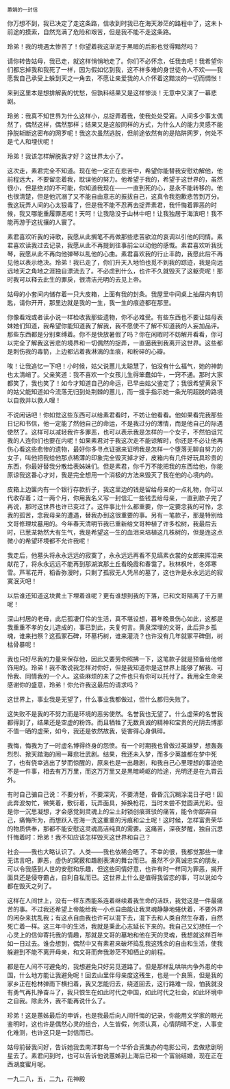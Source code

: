     蕙娟的一封信 

   你万想不到，我已决定了走这条路，信收到时我已在海天渺茫的路程中了，这未卜前途的摸索，自然充满了危险和艰苦，但是我不能不走这条路。

   玲弟！我的境遇太惨苦了！你望着我这渐泥于黑暗的后影也觉得黯然吗？

   请你转告姑母，我已走，就这样悄悄地走了。你们不必怀念，任我去吧！我希望你们都忘掉我和我死了一样，因为假如忆到我，这不祥多难的身世徒令人不欢——我愿我自己承受上躲到天之一角去，不愿让亲爱我的人介怀着这黯淡的一切而惆怅！

   来到这里本是想排解我的忧愁，但孰料结果又是这样惨淡！无意中又演了一幕悲剧。

   玲弟：我真不知世界为什么这样小，总捉弄着我，使我处处受窘。人间多少事太偶然了，偶然这样，偶然那样；结果又是这般同样的方式，为什么人的能力灵感不能挣脱斩断这密布的网罗呢！我这次虽然逃脱，但前途依然有的是陷阱网罗，何处不是弋人和埋伏呢！

   玲弟！我该怎样解脱我才好？这世界太小了。

   这次走，素君完全不知道。现在他一定正在悲苦中，希望你能替我安慰劝解他，他前程远大，不要留恋着我，耽误他的努力。他希望于我的，希望于这世界的，虽然很小，但是绝对的不可能，你知道我现在——一直到死的心，是永不能转移的。他也很清楚，但是他沉溺了又不能自由意志的振拔自己，这真令我抱歉悲苦到万分。我这玩弄人间的心太狠毒了，但是我不能不忍再去捉弄素君，我忏悔着罪恶的时候，我又哪能重履罪恶呢！天呵！让我隐没于山林中吧！让我独居于海滨吧！我不能再游于这扰攘的人寰了。

   素君喜欢听我的诗歌，我愿从此搁笔不再做那些悲苦欲泣的哀调以引他的同情。素君喜欢读我过去记录，我愿从此不再提到往事前尘以动他的感慨。素君喜欢听我抚琴，我愿从此不再向他弹琴以乱他的心曲。素君喜欢我的行止丰韵，我愿此后不再见他以表示绝决。玲弟！我已走了，你们升天入地怕也觅不到我的踪迹，我是向远远地天之角地之涯独自漂流去了。不必虑到什么，也许不久就毁灭了这躯壳呢！那时我可以释去此生的罪戾，很清洁光明的去见上帝。

   姑母的小套间内储存着一只大皮箱，上面有我的封条。我屋里中间桌上抽屉内有钥匙，请你开开，那里边就是我的一生，我一生的痕迹都在那里。

   你像看戏或者读小说一样检收我那些遗物，你不必难受。有些东西也不要让姑母表妹她们知道，我希望你能知道我了解我，我不愿使不了解不知道我的人妄加品评。那些东西都是分别束缚着。你不是快放暑假了吗？你在闲暇时不妨解开看看，你可以完全了解我这苦悲的境界和一切偶然的捉弄，一直逼我到我离开这世界。这些都是刺伤我的毒箭，上边都沾着我淋漓的血痕，和粉碎的心瓣。

   唉！让我追忆一下吧！小时候，姑父说蕙儿太聪慧了，怕没有什么福气，她的神韵也太清峭了。父亲笑道：我不喜欢一个女孩儿生得笨蠢如牛，一窍不通。那时大家都笑了，我也笑了！如今才知道自己的命运，已早由姑父鉴定了；我很希望黄泉下的姑父能知道如今流落无归到处荆棘的蕙儿，而一援手指示她一条光明超脱的路境以自救并以救人哩！

   不说闲话吧！你如觉这些东西可以给素君看时，不妨让他看看。他如果看完我那些日记和书信，他一定能了然他自己的命运，不是我过分的薄情，而是他自己的际遇使然了。这样可以减轻我许多罪恶，也可以表示我是怎样的一个女子，不然怕诅咒我的人连你们也要在内呢！如果素君对于我这次走不能谅解时，你还是不必让他再伤心看这些悲惨的遗物，最好你多寻点证据来证明我是怎样一个堕落无聊自努力的女子，叫他把我给他那点稀薄的印象完全毁灭掉才好，皮箱内有几件好玩具珍贵的东西，你最好替我分散给表姊妹们。但是素君，你千万不能把我的东西给他，你能原谅我这番心才对，我是完全想用一个消极的方法来毁灭了我在他的心境内的。

   皮箱上边箧内有一个银行存款折子，我这里边的钱是留给母亲的一点礼物，你可以代收存着；过一两个月，你用我名义写一封信汇一些钱去给母亲，一直到款子完了再说，那时这世界也许已变过了。这件事比什么都重要，你一定要念我的可怜，念我的孤苦，念我母亲的遭遇，替我办到这很重要的事。另有一笔款子，那是特别给文哥修理坟墓用的。今年春天清明节我已重新给文哥种植了许多松树，我最后去时，已葱茏勃然大有生气，我是希望这一生的血泪来培植这几株树的，但是连这点微小的希望环境都不允许我呢！

   我走后，他墓头将永永远远的寂寞了，永永远远再看不见缟素衣裳的女郎来挥泪来献花了，将永永远远不能再到那湖滨那土丘看晚霞和春霭了。秋林枫叶，冬郊寒雪。芦苇花开，稻香弥漫时，只剩了孤寂无人凭吊的墓了，这也许是永永远远的寂寞泯灭吧！

   以后谁还知道这块黄土下埋着谁呢？更有谁想到我的下落，已和文哥隔离了千万里呢！

   深山村居的老母，此后孤凄仃伶的生活，真不堪设想，暮年晚景伤心如此，这都是我重重不孝的女儿造成的，事已到此，夫复何言。黄泉深埋的文哥，此后异乡孤魂，谁来扫祭？这孤冢石碑，环墓朽树，谁来灌浇？也许没有几年就冢平碑倒，树枯骨暴呢！

   我也只好尽我的力量来保存他，因此又要劳你照拂一下，这笔款子就是预备给他修饰用的。玲弟！我不敢说我怎样对你好，但是我知道你是这世界上能够了解我、可怜我、同情我的一个人。这些麻烦的未了之件也只有你可以托付了。我用全生命来感谢你的盛意，玲弟！你允许我这最后的请求吗？

   这世界上，事业我是无望了，什么事业我都做过，但什么都归失败了。

   这失败不是我的不努力而是环境的恶劣使然。名誉我也无望了。什么虚荣的名誉我都得到了，结果还是空虚的粉饰。而且牺牲了无数真诚的精神和宝贵的光阴去博那不值一晒的虚荣，如今，我还是依然故我，徒害得心身俱碎。

   我悔，悔我为了一时虚名博得终身的怨愤。有一个时期我也曾做过英雄梦，想轰轰烈烈、掀天踏海的闹一幕悲壮武剧。结果，我还未入梦，而多少英雄都在梦中死了，也有侥幸逃出了梦而惊醒的，原来也是一出趣剧，和我自己心里理想的事迹绝不是一件事，相去有万万里，而这万万里又是黑暗崎岖的险途，光明还是在九霄云外。

   有时自己骗自己说：不要分析，不要深究，不要清楚，昏昏沉沉糊涂混日子吧！因此奔波匆忙，微笑着，敷衍着，玩弄面具，掉换枪花，当时未尝不觉圆满光彩。但是你一沉思凝想，才会感觉到灵魂上的尘土封锁创痕斑驳的痛苦，能令你鄙弃自己，痛悔所为，而想跃入苍海一洗这重重的污痕和尘土呢！这时候，怎样富贵荣华的物质供奉，那都不能安慰这灵魂高洁纯真的需要。这痛苦，深夜梦醒，独自沉思忏悔着时：玲弟！我不知应该怎样毁灭这世界和自己？

   社会——我也大略认识了。人类——我也依稀会晤了。不幸的很，我都觉那些一律无讳言吧，罪恶，虚伪的窝薮和趣剧表演的舞台而已。虽然不少真诚忠实的朋友，可以令我感到人世的安慰和乐趣，但这些同情好意，也许有时一样同为罪恶，揭开面具还是侵夺霸占，自利自私而已。这世界上什么是值得我留恋的事，可以说如今都在毁灭之列了。

   这样在人间世上，没有一样东西能系连着继续着我生命的活跃，我觉这是一件最痛苦的事。不过我还希望上帝能给我一小点自由能让我灵魂静静地蜷伏着，不要外界的闲杂来扰乱我；有这点自由我也许可以混下去，混下去和人类自然生存着，自然死亡着一样。这三年中的生活，我就是秉此心志延长下来的。我自己又幻想任一个心灵上的信仰寄托我的情趣，那就是文哥的墓地和他在天的灵魂，我想就这样百年如一日过去。谁会想到，偶然中又有素君来破坏捣乱我这残余的自由和生活，使我躲避到不能不离开母亲，和文哥而奔我渺茫不知栖止的前程。

   都是在人间不可避免的，我想避免只好另觅道路了。但是那样乱哄哄内争外患的中国，什么地方能让我避免呢！回去山里伴母亲度这残生，也是一个良策，但是我的家乡正在枪林弹雨下横扫着，我又怎能归去，绕道回去，这行路难一段，怕我就没有勇气再扎挣奋斗了，我只恨生在如此时代之中国，如此时代之社会，如此环境中之自我。除此外，我不能再说什么了。

   珍弟！这是蕙姊最后的申诉，也是我最后向人间忏悔的记录，你能用文学家的眼光鉴明时，这也许是偶然心灵的组合，人生皆假，何须认真，心情阴晴不定，人事变化难测，也许这只是一封信而已。

   姑母前替我问好，告诉她我去南洋群岛一个华侨合资集办的电影公司，去做悲剧明星去了。素君问到时，也可以告诉他说蕙姊到上海后已和一个富翁结婚，现在正在西湖度蜜月呢。

   一九二八，五，二九，花神殿

